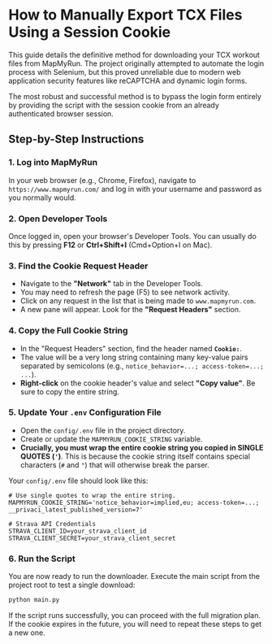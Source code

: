# How to Manually Export TCX Files Using a Session Cookie

This guide details the definitive method for downloading your TCX workout files from MapMyRun. The project originally attempted to automate the login process with Selenium, but this proved unreliable due to modern web application security features like reCAPTCHA and dynamic login forms.

The most robust and successful method is to bypass the login form entirely by providing the script with the session cookie from an already authenticated browser session.

## Step-by-Step Instructions

### 1. Log into MapMyRun

In your web browser (e.g., Chrome, Firefox), navigate to `https://www.mapmyrun.com/` and log in with your username and password as you normally would.

### 2. Open Developer Tools

Once logged in, open your browser's Developer Tools. You can usually do this by pressing **F12** or **Ctrl+Shift+I** (Cmd+Option+I on Mac).

### 3. Find the Cookie Request Header

- Navigate to the **"Network"** tab in the Developer Tools.
- You may need to refresh the page (F5) to see network activity.
- Click on any request in the list that is being made to `www.mapmyrun.com`.
- A new pane will appear. Look for the **"Request Headers"** section.

### 4. Copy the Full Cookie String

- In the "Request Headers" section, find the header named **`Cookie:`**.
- The value will be a very long string containing many key-value pairs separated by semicolons (e.g., `notice_behavior=...; access-token=...; ...`).
- **Right-click** on the cookie header's value and select **"Copy value"**. Be sure to copy the entire string.

### 5. Update Your `.env` Configuration File

- Open the `config/.env` file in the project directory.
- Create or update the `MAPMYRUN_COOKIE_STRING` variable.
- **Crucially, you must wrap the entire cookie string you copied in SINGLE QUOTES (`'`)**. This is because the cookie string itself contains special characters (`#` and `"`) that will otherwise break the parser.

Your `config/.env` file should look like this:

```dotenv
# Use single quotes to wrap the entire string.
MAPMYRUN_COOKIE_STRING='notice_behavior=implied,eu; access-token=...; __privaci_latest_published_version=7'

# Strava API Credentials
STRAVA_CLIENT_ID=your_strava_client_id
STRAVA_CLIENT_SECRET=your_strava_client_secret
```

### 6. Run the Script

You are now ready to run the downloader. Execute the main script from the project root to test a single download:

```bash
python main.py
```

If the script runs successfully, you can proceed with the full migration plan. If the cookie expires in the future, you will need to repeat these steps to get a new one. 